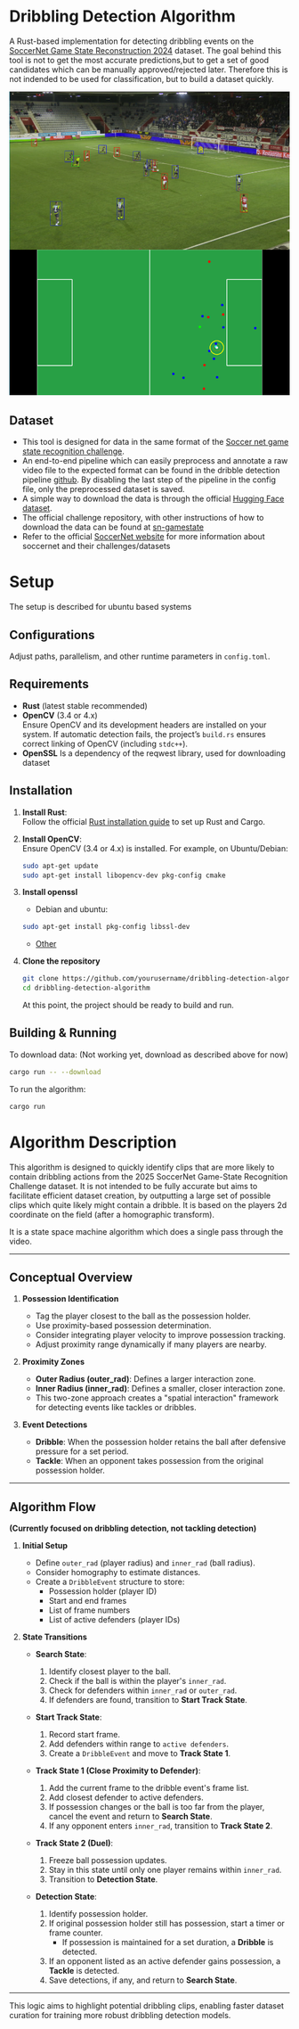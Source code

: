 # Dribbling Detection Algorithm

A Rust-based implementation for detecting dribbling events on the [SoccerNet Game State Reconstruction 2024](https://www.soccer-net.org/) dataset. The goal behind this tool is not to get the most accurate predictions,but to get a set of good candidates which can be manually approved/rejected later. Therefore this is not indended to be used for classification, but to build a dataset quickly.


![Dribling detection example](images/image-1.png)


## Dataset

* This tool is designed for data in the same format of the [Soccer net game state recognition challenge](https://github.com/SoccerNet/sn-gamestate/).
* An end-to-end pipeline which can easily preprocess and annotate a raw video file to the expected format can be found in the dribble detection pipeline [github](https://github.com/eirikeg1/dribbling-detection-algorithm). By disabling the last step of the pipeline in the config file, only the preprocessed dataset is saved.
* A simple way to download the data is through the official [Hugging Face dataset](https://huggingface.co/datasets/SoccerNet/SN-GSR-2025).
* The official challenge repository, with other instructions of how to download the data can be found at [sn-gamestate](https://github.com/SoccerNet/sn-gamestate)
* Refer to the official [SoccerNet website](https://www.soccer-net.org/) for more information about soccernet and their challenges/datasets

# Setup
The setup is described for ubuntu based systems

## Configurations
Adjust paths, parallelism, and other runtime parameters in ```config.toml```.

## Requirements

- **Rust** (latest stable recommended)
- **OpenCV** (3.4 or 4.x)  
  Ensure OpenCV and its development headers are installed on your system. If automatic detection fails, the project’s `build.rs` ensures correct linking of OpenCV (including `stdc++`).
- **OpenSSL**
   Is a dependency of the reqwest library, used for downloading dataset

## Installation

1. **Install Rust**:  
   Follow the official [Rust installation guide](https://www.rust-lang.org/tools/install) to set up Rust and Cargo.

2. **Install OpenCV**:  
   Ensure OpenCV (3.4 or 4.x) is installed. For example, on Ubuntu/Debian:
   ```bash
   sudo apt-get update
   sudo apt-get install libopencv-dev pkg-config cmake
   ```
3. **Install openssl**
   * Debian and ubuntu:
   ```bash
   sudo apt-get install pkg-config libssl-dev
   ```
   * [Other](https://docs.rs/openssl/latest/openssl/)
4. **Clone the repository**
    ```bash
    git clone https://github.com/yourusername/dribbling-detection-algorithm.git
    cd dribbling-detection-algorithm
    ```
    At this point, the project should be ready to build and run.


## Building & Running
   To download data: (Not working yet, download as described above for now)
   ```bash
   cargo run -- --download
   ```


To run the algorithm:
```bash
cargo run
```

# Algorithm Description

This algorithm is designed to quickly identify clips that are more likely to contain dribbling actions from the 2025 SoccerNet Game-State Recognition Challenge dataset. It is not intended to be fully accurate but aims to facilitate efficient dataset creation, by outputting a large set of possible clips which quite likely might contain a dribble. It is based on the players 2d coordinate on the field (after a homographic transform).

It is a state space machine algorithm which does a single pass through the video.

---

## Conceptual Overview
1. **Possession Identification**
   - Tag the player closest to the ball as the possession holder.
   - Use proximity-based possession determination.
   - Consider integrating player velocity to improve possession tracking.
   - Adjust proximity range dynamically if many players are nearby.

2. **Proximity Zones**
   - **Outer Radius (outer_rad)**: Defines a larger interaction zone.
   - **Inner Radius (inner_rad)**: Defines a smaller, closer interaction zone.
   - This two-zone approach creates a "spatial interaction" framework for detecting events like tackles or dribbles.

3. **Event Detections**
   - **Dribble**: When the possession holder retains the ball after defensive pressure for a set period.
   - **Tackle**: When an opponent takes possession from the original possession holder.

---

## Algorithm Flow
**(Currently focused on dribbling detection, not tackling detection)**

1. **Initial Setup**
   - Define `outer_rad` (player radius) and `inner_rad` (ball radius). 
   - Consider homography to estimate distances.
   - Create a `DribbleEvent` structure to store:
     - Possession holder (player ID)
     - Start and end frames
     - List of frame numbers
     - List of active defenders (player IDs)

2. **State Transitions**
   - **Search State**: 
     1. Identify closest player to the ball.
     2. Check if the ball is within the player's `inner_rad`.
     3. Check for defenders within `inner_rad` or `outer_rad`.
     4. If defenders are found, transition to **Start Track State**.

   - **Start Track State**: 
     1. Record start frame.
     2. Add defenders within range to `active defenders`.
     3. Create a `DribbleEvent` and move to **Track State 1**.

   - **Track State 1 (Close Proximity to Defender)**: 
     1. Add the current frame to the dribble event's frame list.
     2. Add closest defender to active defenders.
     3. If possession changes or the ball is too far from the player, cancel the event and return to **Search State**.
     4. If any opponent enters `inner_rad`, transition to **Track State 2**.

   - **Track State 2 (Duel)**: 
     1. Freeze ball possession updates.
     2. Stay in this state until only one player remains within `inner_rad`.
     3. Transition to **Detection State**.

   - **Detection State**: 
     1. Identify possession holder.
     2. If original possession holder still has possession, start a timer or frame counter.
        - If possession is maintained for a set duration, a **Dribble** is detected.
     3. If an opponent listed as an active defender gains possession, a **Tackle** is detected.
     4. Save detections, if any, and return to **Search State**.

---

This logic aims to highlight potential dribbling clips, enabling faster dataset curation for training more robust dribbling detection models.

